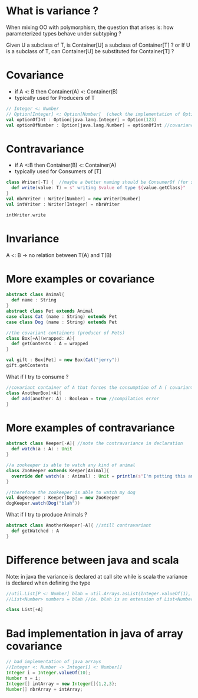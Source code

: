 # What is variance ?
When mixing OO with polymorphism, the question that arises is: how parameterized types behave under subtyping ?

Given U a subclass of T, is Container[U] a subclass of Container[T] ?
or
If U is a subclass of T, can Container[U] be substituted for Container[T] ?

# Covariance
* if A <: B then Container(A) <: Container(B)
* typically used for Producers of T

```scala mdoc
// Integer <: Number
// Option[Integer] <: Option[Number]  (check the implementation of Option[+A]
val optionOfInt : Option[java.lang.Integer] = Option(123)
val optionOfNumber : Option[java.lang.Number] = optionOfInt //covariance
```

# Contravariance
* if A <:B then Container(B) <: Container(A)
* typically used for Consumers of [T]


```scala modoc
class Writer[-T] {  //maybe a better naming should be ConsumerOf (for sure is better as a general rule)
  def write(value: T) = s" writing $value of type ${value.getClass}"
}
val nbrWriter : Writer[Number] = new Writer[Number]
val intWriter : Writer[Integer] = nbrWriter

intWriter.write
```

# Invariance
A <: B ->  no relation between T(A) and T(B)


# More examples or covariance

```scala mdoc
abstract class Animal{
  def name : String
}
abstract class Pet extends Animal
case class Cat (name : String) extends Pet
case class Dog (name : String) extends Pet

//the covariant containers (producer of Pets)
class Box[+A](wrapped: A){
  def getContents : A = wrapped
}

val gift : Box[Pet] = new Box(Cat("jerry"))
gift.getContents
```

What if I try to consume ? 
```scala mdoc:fail
//covariant container of A that forces the consumption of A ( covariant type occurs in contravariant position)
class AnotherBox[+A]{
  def add(another: A) : Boolean = true //compilation error
}
```

# More examples of contravariance

```scala mdoc
abstract class Keeper[-A]{ //note the contravariance in declaration
  def watch(a : A) : Unit
}

//a zookeeper is able to watch any kind of animal
class ZooKeeper extends Keeper[Animal]{
  override def watch(a : Animal) : Unit = println(s"I'm petting this animal ${a.name}")
}

//therefore the zookeeper is able to watch my dog
val dogKeeper : Keeper[Dog] = new ZooKeeper
dogKeeper.watch(Dog("blah"))
```

What if I try to produce Animals ? 

```scala mdoc:fail
abstract class AnotherKeeper[-A]{ //still contravariant
  def getWatched : A
}
```

# Difference between java and scala
Note: in java the variance is declared at call site
while is scala the variance is declared when defining the type
```java
//util.List[P <: Number] blah = util.Arrays.asList(Integer.valueOf(1), java.lang.Double.MIN_VALUE, java.math.BigDecimal.ONE)
//List<Number> numbers = blah //ie. blah is an extension of List<Number>
```

```scala
class List[+A]
```

# Bad implementation in java of array covariance 

```java
// bad implementation of java arrays
//Integer <: Number -> Integer[] <: Number[]
Integer i = Integer.valueOf(10);
Number n = i;
Integer[] intArray = new Integer[]{1,2,3};
Number[] nbrArray = intArray;
```

